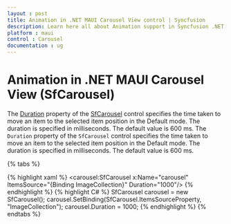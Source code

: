 ```yaml
---
layout : post
title: Animation in .NET MAUI Carousel View control | Syncfusion
description: Learn here all about Animation support in Syncfusion .NET MAUI Carousel View (SfCarousel) control and more.
platform : maui
control : Carousel
documentation : ug
---
```


# Animation in .NET MAUI Carousel View (SfCarousel)

The [Duration](https://help.syncfusion.com/cr/maui/Syncfusion.Maui.Carousel.SfCarousel.html#Syncfusion_Maui_Carousel_SfCarousel_Duration) property of the [SfCarousel](https://help.syncfusion.com/cr/maui/Syncfusion.Maui.Carousel.SfCarousel.html) control specifies the time taken to move an item to the selected item position in the Default mode. The duration is specified in milliseconds. The default value is 600 ms.
The `Duration` property of the `SfCarousel` control specifies the time taken to move an item to the selected item position in the Default mode. The duration is specified in milliseconds. The default value is 600 ms.

{% tabs %}

{% highlight xaml %}
<carousel:SfCarousel x:Name="carousel"
                     ItemsSource="{Binding ImageCollection}"
                     Duration="1000"/>
{% endhighlight %}
{% highlight C# %}
SfCarousel carousel = new SfCarousel();
carousel.SetBinding(SfCarousel.ItemsSourceProperty, "ImageCollection");
carousel.Duration = 1000;
{% endhighlight %}
{% endtabs %}
